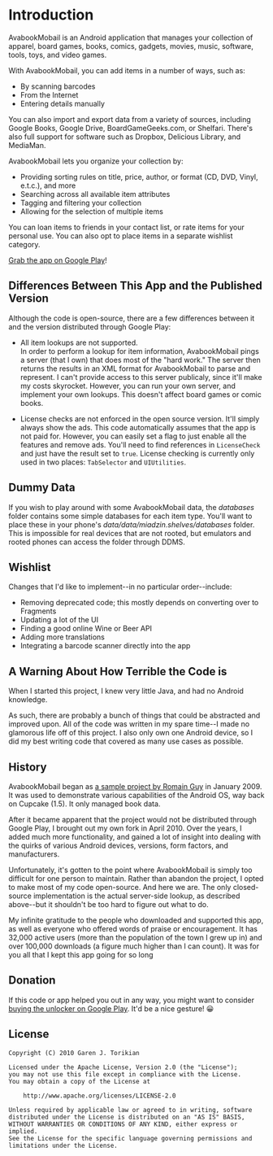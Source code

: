 # Introduction

AvabookMobail is an Android application that manages your collection of apparel, board games, books, comics, gadgets, movies, music, software, tools, toys, and video games.

With AvabookMobail, you can add items in a number of ways, such as:

* By scanning barcodes
* From the Internet
* Entering details manually

You can also import and export data from a variety of sources, including Google Books, Google Drive, BoardGameGeeks.com, or Shelfari. There's also full support for software such as Dropbox, Delicious Library, and MediaMan.

AvabookMobail lets you organize your collection by:

* Providing sorting rules on title, price, author, or format (CD, DVD, Vinyl, e.t.c.), and more
* Searching across all available item attributes
* Tagging and filtering your collection
* Allowing for the selection of multiple items

You can loan items to friends in your contact list, or rate items for your personal use. You can also opt to place items in a separate wishlist category.

[Grab the app on Google Play](https://play.google.com/store/apps/details?id=net.avabook.shelves&hl=en)!

## Differences Between This App and the Published Version

Although the code is open-source, there are a few differences between it and the version distributed through Google Play:

* All item lookups are not supported.  
In order to perform a lookup for item information, AvabookMobail pings a server (that I own) that does most of the "hard work." The server then returns the results in an XML format for AvabookMobail to parse and represent. I can't provide access to this server publicaly, since it'll make my costs skyrocket. However, you can run your own server, and implement your own lookups.
This doesn't affect board games or comic books.

* License checks are not enforced in the open source version. It'll simply always show the ads.
This code automatically assumes that the app is not paid for. However, you can easily set a flag to just enable all the features and remove ads. You'll need to find references in `LicenseCheck` and just have the result set to `true`. License checking is currently only used in two places: `TabSelector` and `UIUtilities`.

## Dummy Data

If you wish to play around with some AvabookMobail data, the _databases_ folder contains some simple databases for each item type. You'll want to place these in your phone's _data/data/miadzin.shelves/databases_ folder. This is impossible for real devices that are not rooted, but emulators and rooted phones can access the folder through DDMS.

## Wishlist

Changes that I'd like to implement--in no particular order--include:

* Removing deprecated code; this mostly depends on converting over to Fragments
* Updating a lot of the UI
* Finding a good online Wine or Beer API
* Adding more translations
* Integrating a barcode scanner directly into the app 

## A Warning About How Terrible the Code is

When I started this project, I knew very little Java, and had no Android knowledge.

As such, there are probably a bunch of things that could be abstracted and improved upon. All of the code was written in my spare time--I made no glamorous life off of this project. I also only own one Android device, so I did my best writing code that covered as many use cases as possible.

## History

AvabookMobail began as [a sample project by Romain Guy](http://www.curious-creature.org/2009/01/19/shelves-an-open-source-android-application/) in January 2009. It was used to demonstrate various capabilities of the Android OS, way back on Cupcake (1.5). It only managed book data.

After it became apparent that the project would not be distributed through Google Play, I brought out my own fork in April 2010. Over the years, I added much more functionality, and gained a lot of insight into dealing with the quirks of various Android devices, versions, form factors, and manufacturers. 

Unfortunately, it's gotten to the point where AvabookMobail is simply too difficult for one person to maintain. Rather than abandon the project, I opted to make most of my code open-source. And here we are. The only closed-source implementation is the actual server-side lookup, as described above--but it shouldn't be too hard to figure out what to do.

My infinite gratitude to the people who downloaded and supported this app,  as well as everyone who offered words of praise or encouragement. It has 32,000 active users (more than the population of the town I grew up in) and over 100,000 downloads (a figure much higher than I can count). It was for you all that I kept this app going for so long

## Donation

If this code or app helped you out in any way, you might want to consider [buying the unlocker on Google Play](https://play.google.com/store/apps/details?id=net.avabook.shelves.unlocker&hl=en). It'd be a nice gesture! :grinning:

## License

```
Copyright (C) 2010 Garen J. Torikian

Licensed under the Apache License, Version 2.0 (the "License");
you may not use this file except in compliance with the License.
You may obtain a copy of the License at

    http://www.apache.org/licenses/LICENSE-2.0

Unless required by applicable law or agreed to in writing, software
distributed under the License is distributed on an "AS IS" BASIS,
WITHOUT WARRANTIES OR CONDITIONS OF ANY KIND, either express or implied.
See the License for the specific language governing permissions and
limitations under the License.
```
